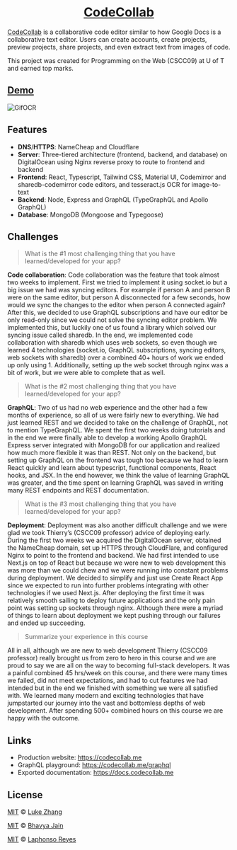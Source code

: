 <h1 align="center">
  <a href="https://codecollab.me">CodeCollab</a>
</h1>

[CodeCollab][1] is a collaborative code editor similar to how Google Docs is a collaborative text editor. Users can create accounts, create projects, preview projects, share projects, and even extract text from images of code.

This project was created for Programming on the Web (CSCC09) at U of T and earned top marks.

## [Demo](https://www.youtube.com/watch?v=vf6fZMGhPdo)

![GifOCR](https://user-images.githubusercontent.com/13020652/118185971-27c82480-b40b-11eb-86e3-f721a00356c5.gif)

## Features

-   **DNS**/**HTTPS**: NameCheap and Cloudflare
-   **Server**: Three-tiered architecture (frontend, backend, and database) on DigitalOcean using Nginx reverse proxy to route to frontend and backend
-   **Frontend**: React, Typescript, Tailwind CSS, Material UI, Codemirror and sharedb-codemirror code editors, and tesseract.js OCR for image-to-text
-   **Backend**: Node, Express and GraphQL (TypeGraphQL and Apollo GraphQL)
-   **Database**: MongoDB (Mongoose and Typegoose)

## Challenges

> What is the #1 most challenging thing that you have learned/developed for your app?

**Code collaboration**: Code collaboration was the feature that took almost two weeks to implement. First we tried to implement it using socket.io but a big issue we had was syncing editors. For example if person A and person B were on the same editor, but person A disconnected for a few seconds, how would we sync the changes to the editor when person A connected again? After this, we decided to use GraphQL subscriptions and have our editor be only read-only since we could not solve the syncing editor problem. We implemented this, but luckily one of us found a library which solved our syncing issue called sharedb. In the end, we implemented code collaboration with sharedb which uses web sockets, so even though we learned 4 technologies (socket.io, GraphQL subscriptions, syncing editors, web sockets with sharedb) over a combined 40+ hours of work we ended up only using 1. Additionally, setting up the web socket through nginx was a bit of work, but we were able to complete that as well.

> What is the #2 most challenging thing that you have learned/developed for your app?

**GraphQL**: Two of us had no web experience and the other had a few months of experience, so all of us were fairly new to everything. We had just learned REST and we decided to take on the challenge of GraphQL, not to mention TypeGraphQL. We spent the first two weeks doing tutorials and in the end we were finally able to develop a working Apollo GraphQL Express server integrated with MongoDB for our application and realized how much more flexible it was than REST. Not only on the backend, but setting up GraphQL on the frontend was tough too because we had to learn React quickly and learn about typescript, functional components, React hooks, and JSX. In the end however, we think the value of learning GraphQL was greater, and the time spent on learning GraphQL was saved in writing many REST endpoints and REST documentation.

> What is the #3 most challenging thing that you have learned/developed for your app?

**Deployment**: Deployment was also another difficult challenge and we were glad we took Thierry’s (CSCC09 professor) advice of deploying early. During the first two weeks we acquired the DigitalOcean server, obtained the NameCheap domain, set up HTTPS through CloudFlare, and configured Nginx to point to the frontend and backend. We had first intended to use Next.js on top of React but because we were new to web development this was more than we could chew and we were running into constant problems during deployment. We decided to simplify and just use Create React App since we expected to run into further problems integrating with other technologies if we used Next.js. After deploying the first time it was relatively smooth sailing to deploy future applications and the only pain point was setting up sockets through nginx. Although there were a myriad of things to learn about deployment we kept pushing through our failures and ended up succeeding.

> Summarize your experience in this course

All in all, although we are new to web development Thierry (CSCC09 professor) really brought us from zero to hero in this course and we are proud to say we are all on the way to becoming full-stack developers. It was a painful combined 45 hrs/week on this course, and there were many times we failed, did not meet expectations, and had to cut features we had intended but in the end we finished with something we were all satisfied with. We learned many modern and exciting technologies that have jumpstarted our journey into the vast and bottomless depths of web development. After spending 500+ combined hours on this course we are happy with the outcome.

## Links

-   Production website: https://codecollab.me
-   GraphQL playground: https://codecollab.me/graphql
-   Exported documentation: https://docs.codecollab.me

## License

[MIT](./LICENSE) &copy; [Luke Zhang](https://github.com/Smawllie)

[MIT](./LICENSE) &copy; [Bhavya Jain](https://github.com/bjain853)

[MIT](./LICENSE) &copy; [Laphonso Reyes](https://github.com/poncie)

[1]: https://codecollab.me
[2]: https://www.youtube.com/watch?v=vf6fZMGhPdo
